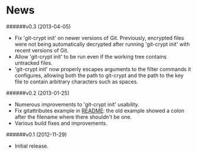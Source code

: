 News
====

######v0.3 (2013-04-05)
*   Fix 'git-crypt init' on newer versions of Git.  Previously,
    encrypted files were not being automatically decrypted after running
    'git-crypt init' with recent versions of Git.
*   Allow 'git-crypt init' to be run even if the working tree contains
    untracked files.
*   'git-crypt init' now properly escapes arguments to the filter
    commands it configures, allowing both the path to git-crypt and the
    path to the key file to contain arbitrary characters such as spaces.

######v0.2 (2013-01-25)
*   Numerous improvements to 'git-crypt init' usability.
*   Fix gitattributes example in [README](README.md): the old example
    showed a colon after the filename where there shouldn't be one.
*   Various build fixes and improvements.

######v0.1 (2012-11-29)
*   Initial release.

